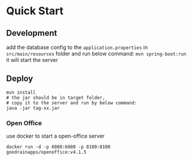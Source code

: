 
# Quick Start  
  
## Development
add the database config to the ```application.properties``` in ```src/main/resources``` folder and run below command:
```mvn spring-boot:run```  
it will start the server
  
  
## Deploy 
```  
mvn install  
# the jar should be in target folder,
# copy it to the server and run by below command:
java -jar tag-xx.jar
```
### Open Office
use docker to start a open-office server
```
docker run -d -p 6080:6080 -p 8100:8100  goodrainapps/openoffice:v4.1.5
```